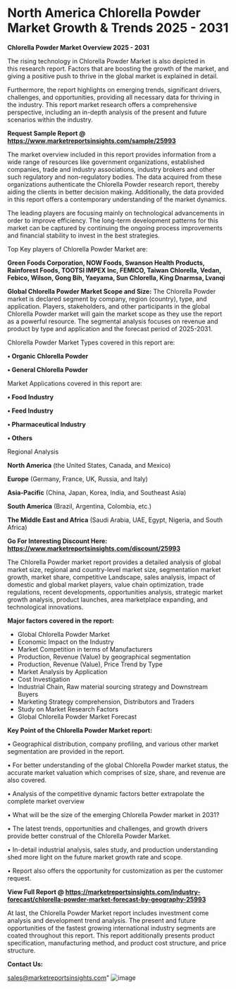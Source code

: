 # North America Chlorella Powder Market Growth & Trends 2025 - 2031

<Strong> Chlorella Powder Market Overview 2025 - 2031</strong>

The rising technology in Chlorella Powder Market is also depicted in this research report. Factors that are boosting the growth of the market, and giving a positive push to thrive in the global market is explained in detail.

Furthermore, the report highlights on emerging trends, significant drivers, challenges, and opportunities, providing all necessary data for thriving in the industry. This report market research offers a comprehensive perspective, including an in-depth analysis of the present and future scenarios within the industry.

<strong>Request Sample Report @ <a href=https://www.marketreportsinsights.com/sample/25993>https://www.marketreportsinsights.com/sample/25993</a></strong>

The market overview included in this report provides information from a wide range of resources like government organizations, established companies, trade and industry associations, industry brokers and other such regulatory and non-regulatory bodies. The data acquired from these organizations authenticate the Chlorella Powder research report, thereby aiding the clients in better decision making. Additionally, the data provided in this report offers a contemporary understanding of the market dynamics.

The leading players are focusing mainly on technological advancements in order to improve efficiency. The long-term development patterns for this market can be captured by continuing the ongoing process improvements and financial stability to invest in the best strategies.

Top Key players of Chlorella Powder Market are:

<strong>Green Foods Corporation, NOW Foods, Swanson Health Products, Rainforest Foods, TOOTSI IMPEX Inc, FEMICO, Taiwan Chlorella, Vedan, Febico, Wilson, Gong Bih, Yaeyama, Sun Chlorella, King Dnarmsa, Lvanqi</strong>

<strong><b>Global Chlorella Powder Market Scope and Size:</b></strong>
The Chlorella Powder market is declared segment by company, region (country), type, and application. Players, stakeholders, and other participants in the global Chlorella Powder market will gain the market scope as they use the report as a powerful resource. The segmental analysis focuses on revenue and product by type and application and the forecast period of 2025-2031.

Chlorella Powder Market Types covered in this report are:

<strong>• Organic Chlorella Powder

• General Chlorella Powder</strong>

Market Applications covered in this report are:

<strong>• Food Industry

• Feed Industry

• Pharmaceutical Industry

• Others</strong> 

Regional Analysis

<strong>North America</strong> (the United States, Canada, and Mexico)

<strong>Europe</strong> (Germany, France, UK, Russia, and Italy)

<strong>Asia-Pacific</strong> (China, Japan, Korea, India, and Southeast Asia)

<strong>South America</strong> (Brazil, Argentina, Colombia, etc.)

<strong>The Middle East and Africa</strong> (Saudi Arabia, UAE, Egypt, Nigeria, and South Africa)

<strong>Go For Interesting Discount Here: <a href=https://www.marketreportsinsights.com/discount/25993>https://www.marketreportsinsights.com/discount/25993</a></strong>

The Chlorella Powder market report provides a detailed analysis of global market size, regional and country-level market size, segmentation market growth, market share, competitive Landscape, sales analysis, impact of domestic and global market players, value chain optimization, trade regulations, recent developments, opportunities analysis, strategic market growth analysis, product launches, area marketplace expanding, and technological innovations.

<strong><b>Major factors covered in the report:</b></strong>
<ul>
  <li>Global Chlorella Powder Market </li>
  <li>Economic Impact on the Industry</li>
  <li>Market Competition in terms of Manufacturers</li>
  <li>Production, Revenue (Value) by geographical segmentation</li>
  <li>Production, Revenue (Value), Price Trend by Type</li>
  <li>Market Analysis by Application</li>
  <li>Cost Investigation</li>
  <li>Industrial Chain, Raw material sourcing strategy and Downstream Buyers</li>
  <li>Marketing Strategy comprehension, Distributors and Traders</li>
  <li>Study on Market Research Factors</li>
  <li>Global Chlorella Powder Market Forecast</li>
</ul>

<strong><b>Key Point of the Chlorella Powder Market report:</b></strong>

• Geographical distribution, company profiling, and various other market segmentation are provided in the report.

• For better understanding of the global Chlorella Powder market status, the accurate market valuation which comprises of size, share, and revenue are also covered.

• Analysis of the competitive dynamic factors better extrapolate the complete market overview

• What will be the size of the emerging Chlorella Powder market in 2031?

• The latest trends, opportunities and challenges, and growth drivers provide better construal of the Chlorella Powder Market.

• In-detail industrial analysis, sales study, and production understanding shed more light on the future market growth rate and scope.

• Report also offers the opportunity for customization as per the customer request.

<strong><b>View Full Report @ <a href=https://marketreportsinsights.com/industry-forecast/chlorella-powder-market-forecast-by-geography-25993>https://marketreportsinsights.com/industry-forecast/chlorella-powder-market-forecast-by-geography-25993</a></b></strong>


At last, the Chlorella Powder Market report includes investment come analysis and development trend analysis. The present and future opportunities of the fastest growing international industry segments are coated throughout this report. This report additionally presents product specification, manufacturing method, and product cost structure, and price structure.

<strong>Contact Us:</strong>

sales@marketreportsinsights.com"
![image](https://github.com/user-attachments/assets/cb1fa6c3-2baf-4c1f-ab5b-f501e6fc334b)
